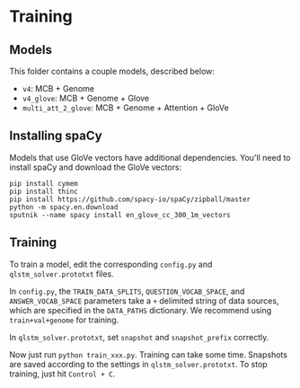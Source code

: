 # Training

## Models

This folder contains a couple models, described below:

- `v4`: MCB + Genome
- `v4_glove`: MCB + Genome + Glove
- `multi_att_2_glove`: MCB + Genome + Attention + GloVe

## Installing spaCy

Models that use GloVe vectors have additional dependencies. You'll need to install spaCy and download the GloVe vectors:

```
pip install cymem
pip install thinc
pip install https://github.com/spacy-io/spaCy/zipball/master
python -m spacy.en.download
sputnik --name spacy install en_glove_cc_300_1m_vectors
```


## Training

To train a model, edit the corresponding `config.py` and `qlstm_solver.prototxt` files.

In `config.py`, the `TRAIN_DATA_SPLITS`, `QUESTION_VOCAB_SPACE`, and `ANSWER_VOCAB_SPACE` parameters take a `+` delimited string of data sources, which are specified in the `DATA_PATHS` dictionary. We recommend using `train+val+genome` for training.

In `qlstm_solver.prototxt`, set `snapshot` and `snapshot_prefix`  correctly.

Now just run `python train_xxx.py`. Training can take some time. Snapshots are saved according to the settings in `qlstm_solver.prototxt`. To stop training, just hit `Control + C`.